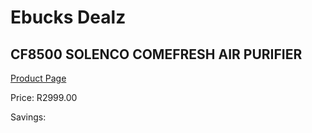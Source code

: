 
# Ebucks Dealz
## CF8500 SOLENCO COMEFRESH AIR PURIFIER
[Product Page](https://www.ebucks.com/web/shop/productSelected.do?prodId=1191157110&catId=1157551316)

Price: R2999.00

Savings: 


	